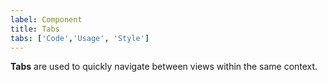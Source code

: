 ```yaml
---
label: Component
title: Tabs
tabs: ['Code','Usage', 'Style']
---
```


<page-intro>**Tabs** are used to quickly navigate between views within the same context.</page-intro>

<component 
    name="Tabs"
    component="tabs" 
    variation="tabs"
    codepen="QOprdK"
    hasReactVersion="true"
    hasAngularVersion="true"
    >
</component>